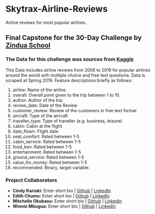 # Skytrax-Airline-Reviews
Airline reviews for most popular airlines.

## Final Capstone for the 30-Day Challenge by [Zindua School](https://zinduaschool.com)

### The Data for this challenge was sources from [Kaggle](https://www.kaggle.com/datasets/efehandanisman/skytrax-airline-reviews/download?datasetVersionNumber=1)

This Data includes airline reviews from 2006 to 2019 for popular airlines around the world with multiple choice and free text questions. Data is scraped at Spring 2019. Feature descriptions briefly as follows:

1. airline: Name of the airline.
2. overall: Overall point given to the trip between 1 to 10.
3. author: Author of the trip
4. review_date: Date of the Review
5. customer_review: Review of the customers in free text format
6. aircraft: Type of the aircraft
7. traveller_type: Type of traveller (e.g. business, leisure)
8. cabin: Cabin at the flight
9. date_flown: Flight date
10. seat_comfort: Rated between 1-5
11. cabin_service: Rated between 1-5
12. food_bev: Rated between 1-5
13. entertainment: Rated between 1-5
14. ground_service: Rated between 1-5
15. value_for_money: Rated between 1-5
16. recommended: Binary, target variable.


### Project Collaborators
- **Cindy Kariuki:** Enter short bio | [Github]() | [LinkedIn]()
- **Edith Chumo:** Enter short bio | [Github]() | [LinkedIn]()
- **Mitchelle Okubasu:** Enter short bio | [Github]() | [LinkedIn]()
- **Winnie Mbugua:** Enter short bio | [Github]() | [LinkedIn]()


